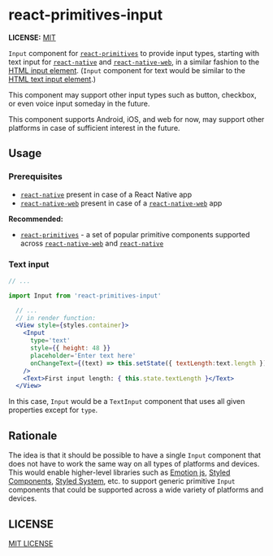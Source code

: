 # react-primitives-input

**LICENSE:** [MIT](./LICENSE)

`Input` component for [`react-primitives`](https://www.npmjs.com/package/react-primitives) to provide input types, starting with text input
for [`react-native`](https://www.npmjs.com/package/react-native) and [`react-native-web`](https://www.npmjs.com/package/react-native-web),
in a similar fashion to the [HTML input element](https://developer.mozilla.org/en-US/docs/Web/HTML/Element/input).
(`Input` component for text would be similar to the [HTML text input element](https://developer.mozilla.org/en-US/docs/Web/HTML/Element/input/text).)

This component may support other input types such as button, checkbox, or even voice input someday in the future.

This component supports Android, iOS, and web for now, may support other platforms in case of sufficient interest
in the future.

## Usage

### Prerequisites

- [`react-native`](https://www.npmjs.com/package/react-native) present in case of a React Native app
- [`react-native-web`](https://www.npmjs.com/package/react-native-web) present in case of a [`react-native-web`](https://www.npmjs.com/package/react-native-web) app

**Recommended:**

- [`react-primitives`](https://www.npmjs.com/package/react-primitives) - a set of popular primitive components supported across
[`react-native-web`](https://www.npmjs.com/package/react-native-web) and [`react-native`](https://www.npmjs.com/package/react-native)

### Text input

```jsx
// ...

import Input from 'react-primitives-input'

  // ...
  // in render function:
  <View style={styles.container}>
    <Input
      type='text'
      style={{ height: 48 }}
      placeholder='Enter text here'
      onChangeText={(text) => this.setState({ textLength:text.length })}
    />
    <Text>First input length: { this.state.textLength }</Text>
  </View>
```

In this case, `Input` would be a `TextInput` component that uses all given properties except for `type`.

## Rationale

The idea is that it should be possible to have a single `Input` component that does not have to work the same
way on all types of platforms and devices. This would enable higher-level libraries such as
[Emotion js](https://github.com/emotion-js/emotion), [Styled Components](https://www.styled-components.com/),
[Styled System](https://github.com/styled-system/styled-system), etc. to support generic primitive `Input`
components that could be supported across a wide variety of platforms and devices.

## LICENSE

[MIT LICENSE](./LICENSE)
